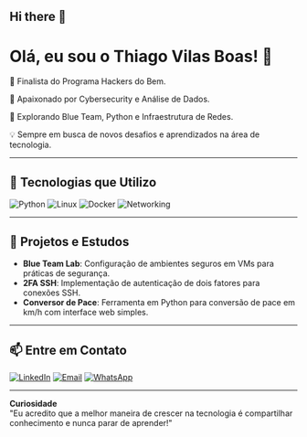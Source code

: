 ## Hi there 👋

# Olá, eu sou o Thiago Vilas Boas! 👋  


🎯 Finalista do Programa Hackers do Bem.

💖 Apaixonado por Cybersecurity e Análise de Dados.  

🔐 Explorando Blue Team, Python e Infraestrutura de Redes.  

💡 Sempre em busca de novos desafios e aprendizados na área de tecnologia.  

---

## 🚀 Tecnologias que Utilizo  
![Python](https://img.shields.io/badge/-Python-3776AB?style=for-the-badge&logo=python&logoColor=white) ![Linux](https://img.shields.io/badge/-Linux-FCC624?style=for-the-badge&logo=linux&logoColor=black) ![Docker](https://img.shields.io/badge/-Docker-2496ED?style=for-the-badge&logo=docker&logoColor=white) ![Networking](https://img.shields.io/badge/-Networking-29ABE2?style=for-the-badge)  

---

## 🌟 Projetos e Estudos  
- **Blue Team Lab**: Configuração de ambientes seguros em VMs para práticas de segurança.  
- **2FA SSH**: Implementação de autenticação de dois fatores para conexões SSH.  
- **Conversor de Pace**: Ferramenta em Python para conversão de pace em km/h com interface web simples.  

---

## 📫 Entre em Contato  
[![LinkedIn](https://img.shields.io/badge/LinkedIn-0077B5?style=for-the-badge&logo=linkedin&logoColor=white)](https://www.linkedin.com/in/thiago-s-vilas-boas-696107b5/) [![Email](https://img.shields.io/badge/Email-D14836?style=for-the-badge&logo=gmail&logoColor=white)](mailto:thvilasboas33@gmail.com) [![WhatsApp](https://img.shields.io/badge/WhatsApp-25D366?style=for-the-badge&logo=whatsapp&logoColor=white)](https://wa.me/62994879627)  

---

**Curiosidade**  
"Eu acredito que a melhor maneira de crescer na tecnologia é compartilhar conhecimento e nunca parar de aprender!"  



<!--
**tvilasboas1/tvilasboas1** is a ✨ _special_ ✨ repository because its `README.md` (this file) appears on your GitHub profile.

Here are some ideas to get you started:

- 🔭 I’m currently working on ...
- 🌱 I’m currently learning ...
- 👯 I’m looking to collaborate on ...
- 🤔 I’m looking for help with ...
- 💬 Ask me about ...
- 📫 How to reach me: ...
- 😄 Pronouns: ...
- ⚡ Fun fact: ...
-->
